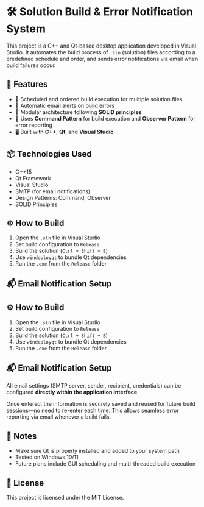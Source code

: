 # 🛠️ Solution Build & Error Notification System

This project is a C++ and Qt-based desktop application developed in Visual Studio. It automates the build process of `.sln` (solution) files according to a predefined schedule and order, and sends error notifications via email when build failures occur.

## 🚀 Features

- 🔄 Scheduled and ordered build execution for multiple solution files  
- 📧 Automatic email alerts on build errors  
- 🧱 Modular architecture following **SOLID principles**  
- 🧠 Uses **Command Pattern** for build execution and **Observer Pattern** for error reporting  
- 🖥️ Built with **C++**, **Qt**, and **Visual Studio**

## 📦 Technologies Used

- C++15 
- Qt Framework  
- Visual Studio  
- SMTP (for email notifications)  
- Design Patterns: Command, Observer  
- SOLID Principles


## ⚙️ How to Build

1. Open the `.sln` file in Visual Studio  
2. Set build configuration to `Release`  
3. Build the solution (`Ctrl + Shift + B`)  
4. Use `windeployqt` to bundle Qt dependencies  
5. Run the `.exe` from the `Release` folder

## 📬 Email Notification Setup


## ⚙️ How to Build

1. Open the `.sln` file in Visual Studio  
2. Set build configuration to `Release`  
3. Build the solution (`Ctrl + Shift + B`)  
4. Use `windeployqt` to bundle Qt dependencies  
5. Run the `.exe` from the `Release` folder

## 📬 Email Notification Setup

All email settings (SMTP server, sender, recipient, credentials) can be configured **directly within the application interface**.  

Once entered, the information is securely saved and reused for future build sessions—no need to re-enter each time. This allows seamless error reporting via email whenever a build fails.

## 📌 Notes

- Make sure Qt is properly installed and added to your system path  
- Tested on Windows 10/11  
- Future plans include GUI scheduling and multi-threaded build execution

## 📄 License

This project is licensed under the MIT License.
